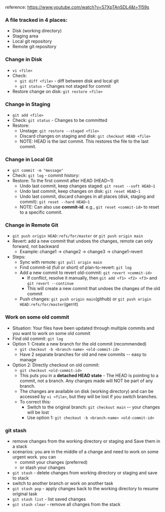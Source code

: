 reference: https://www.youtube.com/watch?v=S7XpTAnSDL4&t=1159s

### A file tracked in 4 places:
  - Disk (working directory)
  - Staging area
  - Local git repository
  - Remote git repository

### Change in Disk
  - `vi <file>`
  - Check:
    - `git diff <file>` - diff between disk and local git
    - `git status` - Changes not staged for commit
  - Restore change on disk: `git restore <file>`

### Change in Staging
  - `git add <file>`
  - Check: `git status` - Changes to be committed
  - Restore:
    - Unstage: `git restore --staged <file>`
    - Discard changes on staging and disk: `git checkout HEAD <file>`
    - NOTE: HEAD is the last commit. This restores the file to the last commit.

### Change in Local Git
  - `git commit -m "message"`
  - Check:  `git log` - commit history:
  - Restore: To the first commit after HEAD (HEAD~1)
    - Undo last commit, keep changes staged: `git reset --soft HEAD~1`
    - Undo last commit, keep changes on disk: `git reset HEAD~1`
    - Undo last commit, discard changes in all places (disk, staging and commit): `git reset --hard HEAD~1`
    - NOTE: Can also use **commit-id**. e.g., `git reset <commit-id>` to reset to a specific commit.

### Change in Remote Git
  - `git push origin HEAD:refs/for/master` or `git push origin main`
  - Revert: add a new commit that undoes the changes, remote can only forward, not backward
    - Example: change1 -> change2 -> change3 -> change1-revert
  - Steps:
    - Sync with remote: `git pull origin main`
    - Find commit-id (full or short) of plan-to-revert: `git log`
    - Add a new commit to revert old-commit: `git revert <commit-id>`
      - If conflict, resolve it manually, then `git add <f1> <f2> <f3>` and `git revert --continue`
      - This will create a new commit that undoes the changes of the old commit
    - Push changes: `git push origin main`(github) or `git push origin HEAD:refs/for/master`(gerrit)

### Work on some old commit
  - Situation: Your files have been updated through multiple commits and you want to work on some old commit
  - Find old commit: `git log`
  - Option 1: Create a new branch for the old commit (recommended)
    - `git checkout -b <branch-name> <old-commit-id>`
    - Have 2 separate branches for old and new commits -- easy to manage
  - Option 2: Directly checkout on old commit:
    - `git checkout <old-commit-id>`
    - This puts you in a **detached HEAD state** - The HEAD is pointing to a commit, not a branch. Any changes made will NOT be part of any branch.
    - The changes are available on disk (working directory) and can be accessed by `vi <file>`, but they will be lost if you switch branches.
    - To correct this:
      - Switch to the original branch: `git checkout main` -- your changes will be lost
      - Use option 1: `git checkout -b <branch-name> <old-commit-id>`

### git stash
  - remove changes from the working directory or staging and Save them in a stack
  - scenarios: you are in the middle of a change and need to work on some urgent work. you can
    - commit your changes (preferred)
    - or stash your changes
  - `git stash` - delete changes from working directory or staging and save to stack
  - switch to another branch or work on another task
  - `git stash pop` - apply changes back to the working directory to resume original task
  - `git stash list` - list saved changes
  - `git stash clear` - remove all changes from the stack